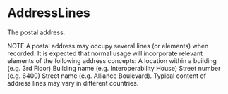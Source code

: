 AddressLines 
===========

The postal address.

NOTE  A postal address may occupy several lines (or elements) when recorded. It is expected that normal usage will incorporate relevant elements of the following address concepts: A location within a building (e.g. 3rd Floor) Building name (e.g. Interoperability House) Street number (e.g. 6400) Street name (e.g. Alliance Boulevard). Typical content of address lines may vary in different countries.
